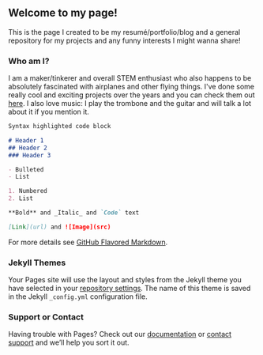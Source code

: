 ## Welcome to my page!

This is the page I created to be my resumé/portfolio/blog and a general repository for my projects and any funny interests I might wanna share!

### Who am I?

I am a maker/tinkerer and overall STEM enthusiast who also happens to be absolutely fascinated with airplanes and other flying things. I've done some really cool and exciting projects over the years and you can check them out [here](). I also love music: I play the trombone and the guitar and will talk a lot about it if you mention it.

```markdown
Syntax highlighted code block

# Header 1
## Header 2
### Header 3

- Bulleted
- List

1. Numbered
2. List

**Bold** and _Italic_ and `Code` text

[Link](url) and ![Image](src)
```

For more details see [GitHub Flavored Markdown](https://guides.github.com/features/mastering-markdown/).

### Jekyll Themes

Your Pages site will use the layout and styles from the Jekyll theme you have selected in your [repository settings](https://github.com/rodrigosousaeoliveira/rodrigo/settings). The name of this theme is saved in the Jekyll `_config.yml` configuration file.

### Support or Contact

Having trouble with Pages? Check out our [documentation](https://help.github.com/categories/github-pages-basics/) or [contact support](https://github.com/contact) and we’ll help you sort it out.
